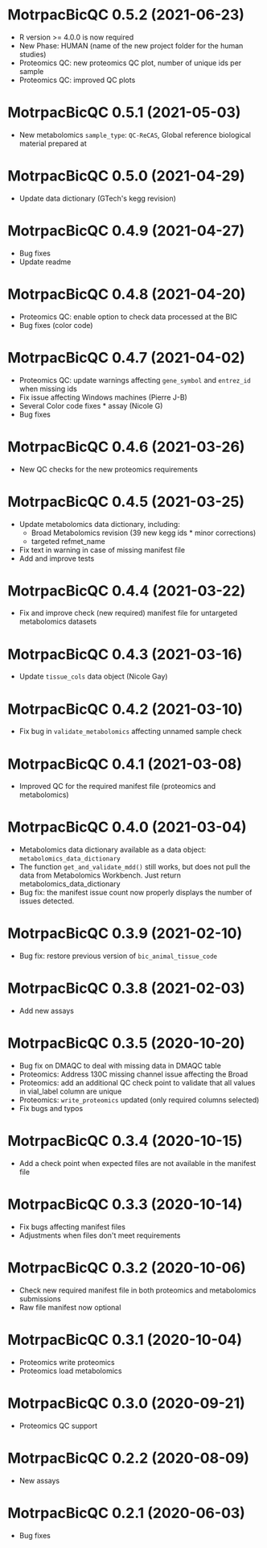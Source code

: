 
# MotrpacBicQC 0.5.2 (2021-06-23)

* R version >= 4.0.0 is now required
* New Phase: HUMAN (name of the new project folder for the human studies)
* Proteomics QC: new proteomics QC plot, number of unique ids per sample
* Proteomics QC: improved QC plots

# MotrpacBicQC 0.5.1 (2021-05-03)

* New metabolomics `sample_type`: `QC-ReCAS`, Global reference biological material prepared at

# MotrpacBicQC 0.5.0 (2021-04-29)

* Update data dictionary (GTech's kegg revision)

# MotrpacBicQC 0.4.9 (2021-04-27)

* Bug fixes
* Update readme

# MotrpacBicQC 0.4.8 (2021-04-20)

* Proteomics QC: enable option to check data processed at the BIC
* Bug fixes (color code)


# MotrpacBicQC 0.4.7 (2021-04-02)

* Proteomics QC: update warnings affecting `gene_symbol` and `entrez_id` when missing ids
* Fix issue affecting Windows machines (Pierre J-B)
* Several Color code fixes * assay (Nicole G)
* Bug fixes

# MotrpacBicQC 0.4.6 (2021-03-26)

* New QC checks for the new proteomics requirements

# MotrpacBicQC 0.4.5 (2021-03-25)

* Update metabolomics data dictionary, including:
   * Broad Metabolomics revision (39 new kegg ids * minor corrections)
   * targeted refmet_name 
* Fix text in warning in case of missing manifest file
* Add and improve tests

# MotrpacBicQC 0.4.4 (2021-03-22)

* Fix and improve check (new required)
 manifest file for untargeted metabolomics datasets

# MotrpacBicQC 0.4.3 (2021-03-16)

* Update `tissue_cols` data object (Nicole Gay)


# MotrpacBicQC 0.4.2 (2021-03-10)

* Fix bug in `validate_metabolomics` affecting unnamed sample check

# MotrpacBicQC 0.4.1 (2021-03-08)

* Improved QC for the required manifest file (proteomics and metabolomics)


# MotrpacBicQC 0.4.0 (2021-03-04)

* Metabolomics data dictionary available as a data object: `metabolomics_data_dictionary`
* The function `get_and_validate_mdd()`
 still works, but does not pull the data from Metabolomics Workbench. Just return metabolomics_data_dictionary
* Bug fix: the manifest issue count now properly displays the number of issues detected.

# MotrpacBicQC 0.3.9 (2021-02-10)

* Bug fix: restore previous version of `bic_animal_tissue_code`

# MotrpacBicQC 0.3.8 (2021-02-03)

* Add new assays

# MotrpacBicQC 0.3.5 (2020-10-20)

* Bug fix on DMAQC to deal with missing data in DMAQC table
* Proteomics: Address 130C missing channel issue affecting the Broad
* Proteomics: add an additional QC check point to validate that all values in vial_label column are unique
* Proteomics: `write_proteomics` updated (only required columns selected)
* Fix bugs and typos

# MotrpacBicQC 0.3.4 (2020-10-15)

* Add a check point when expected files are not available in the manifest file

# MotrpacBicQC 0.3.3 (2020-10-14)

* Fix bugs affecting manifest files
* Adjustments when files don't meet requirements

# MotrpacBicQC 0.3.2 (2020-10-06)

* Check new required manifest file in both proteomics and metabolomics submissions
* Raw file manifest now optional

# MotrpacBicQC 0.3.1 (2020-10-04)

* Proteomics write proteomics
* Proteomics load metabolomics

# MotrpacBicQC 0.3.0 (2020-09-21)

* Proteomics QC support

# MotrpacBicQC 0.2.2 (2020-08-09)

* New assays

# MotrpacBicQC 0.2.1 (2020-06-03)

* Bug fixes
